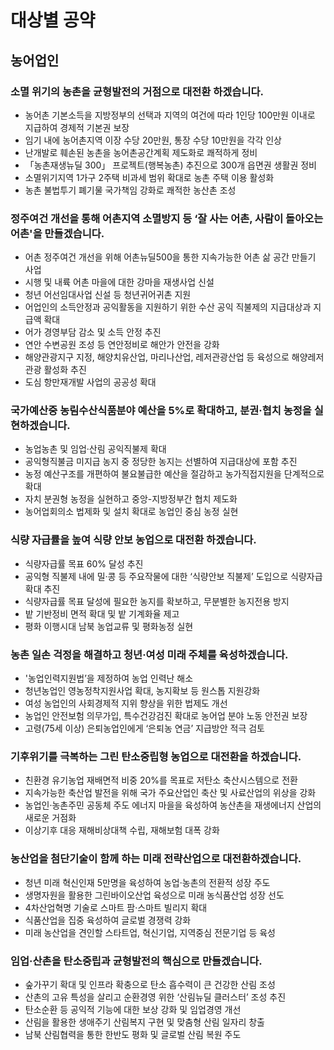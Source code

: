 # 대상별 공약

## 농어업인

### 소멸 위기의 농촌을 균형발전의 거점으로 대전환 하겠습니다.
- 농어촌 기본소득을 지방정부의 선택과 지역의 여건에 따라 1인당 100만원 이내로 지급하여 경제적 기본권 보장
- 임기 내에 농어촌지역 이장 수당 20만원, 통장 수당 10만원을 각각 인상
- 난개발로 훼손된 농촌을 농어촌공간계획 제도화로 쾌적하게 정비
- 「농촌재생뉴딜 300」 프로젝트(행복농촌) 추진으로 300개 읍면권 생활권 정비
- 소멸위기지역 1가구 2주택 비과세 범위 확대로 농촌 주택 이용 활성화
- 농촌 불법투기 폐기물 국가책임 강화로 쾌적한 농산촌 조성

### 정주여건 개선을 통해 어촌지역 소멸방지 등 ‘잘 사는 어촌, 사람이 돌아오는 어촌'을 만들겠습니다.
- 어촌 정주여건 개선을 위해 어촌뉴딜500을 통한 지속가능한 어촌 삶 공간 만들기 사업
- 시행 및 내륙 어촌 마을에 대한 강마을 재생사업 신설
- 청년 어선임대사업 신설 등 청년귀어귀촌 지원
- 어업인의 소득안정과 공익활동을 지원하기 위한 수산 공익 직불제의 지급대상과 지급액 확대
- 어가 경영부담 감소 및 소득 안정 추진
- 연안 수변공원 조성 등 연안정비로 해안가 안전을 강화
- 해양관광지구 지정, 해양치유산업, 마리나산업, 레저관광산업 등 육성으로 해양레저관광 활성화 추진
- 도심 항만재개발 사업의 공공성 확대

### 국가예산중 농림수산식품분야 예산을 5%로 확대하고, 분권·협치 농정을 실현하겠습니다.
- 농업농촌 및 임업·산림 공익직불제 확대
- 공익형직불금 미지급 농지 중 정당한 농지는 선별하여 지급대상에 포함 추진
- 농정 예산구조를 개편하여 불요불급한 예산을 절감하고 농가직접지원을 단계적으로 확대
- 자치 분권형 농정을 실현하고 중앙-지방정부간 협치 제도화
- 농어업회의소 법제화 및 설치 확대로 농업인 중심 농정 실현

### 식량 자급률을 높여 식량 안보 농업으로 대전환 하겠습니다.
- 식량자급률 목표 60% 달성 추진
- 공익형 직불제 내에 밀·콩 등 주요작물에 대한 ‘식량안보 직불제’ 도입으로 식량자급 확대 추진
- 식량자급률 목표 달성에 필요한 농지를 확보하고, 무분별한 농지전용 방지
- 밭 기반정비 면적 확대 및 밭 기계화율 제고
- 평화 이행시대 남북 농업교류 및 평화농정 실현

### 농촌 일손 걱정을 해결하고 청년·여성 미래 주체를 육성하겠습니다.
- '농업인력지원법’을 제정하여 농업 인력난 해소
- 청년농업인 영농정착지원사업 확대, 농지확보 등 원스톱 지원강화
- 여성 농업인의 사회경제적 지위 향상을 위한 법제도 개선
- 농업인 안전보험 의무가입, 특수건강검진 확대로 농어업 분야 노동 안전권 보장
- 고령(75세 이상) 은퇴농업인에게 ‘은퇴농 연금’ 지급방안 적극 검토

### 기후위기를 극복하는 그린 탄소중립형 농업으로 대전환을 하겠습니다.
- 친환경 유기농업 재배면적 비중 20%를 목표로 저탄소 축산시스템으로 전환
- 지속가능한 축산업 발전을 위해 국가 주요산업인 축산 및 사료산업의 위상을 강화
- 농업인·농촌주민 공동체 주도 에너지 마을을 육성하여 농산촌을 재생에너지 산업의 새로운 거점화
- 이상기후 대응 재해비상대책 수립, 재해보험 대폭 강화

### 농산업을 첨단기술이 함께 하는 미래 전략산업으로 대전환하겠습니다.
- 청년 미래 혁신인재 5만명을 육성하여 농업·농촌의 전환적 성장 주도
- 생명자원을 활용한 그린바이오산업 육성으로 미래 농식품산업 성장 선도
- 4차산업혁명 기술로 스마트 팜·스마트 빌리지 확대
- 식품산업을 집중 육성하여 글로벌 경쟁력 강화
- 미래 농산업을 견인할 스타트업, 혁신기업, 지역중심 전문기업 등 육성

### 임업·산촌을 탄소중립과 균형발전의 핵심으로 만들겠습니다.
- 숲가꾸기 확대 및 인프라 확충으로 탄소 흡수력이 큰 건강한 산림 조성
- 산촌의 고유 특성을 살리고 순환경영 위한 ‘산림뉴딜 클러스터’ 조성 추진
- 탄소순환 등 공익적 기능에 대한 보상 강화 및 임업경영 개선
- 산림을 활용한 생애주기 산림복지 구현 및 맞춤형 산림 일자리 창출
- 남북 산림협력을 통한 한반도 평화 및 글로벌 산림 복원 주도